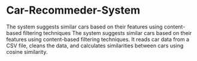 # Car-Recommeder-System
The system suggests similar cars based on their features using content-based filtering techniques
The system suggests similar cars based on their features using content-based filtering techniques. It reads car data from a CSV file, cleans the data, and calculates similarities between cars using cosine similarity.

